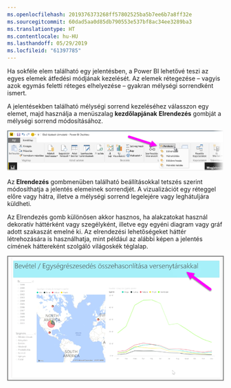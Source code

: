 ```yaml
---
ms.openlocfilehash: 2019376373268ff57802525ba5b7ee6b7a8ff32e
ms.sourcegitcommit: 60dad5aa0d85db790553e537bf8ac34ee3289ba3
ms.translationtype: HT
ms.contentlocale: hu-HU
ms.lasthandoff: 05/29/2019
ms.locfileid: "61397785"
---
```

Ha sokféle elem található egy jelentésben, a Power BI lehetővé teszi az egyes elemek átfedési módjának kezelését. Az elemek rétegezése – vagyis azok egymás feletti réteges elhelyezése – gyakran mélységi sorrendként ismert.

A jelentésekben található mélységi sorrend kezeléséhez válasszon egy elemet, majd használja a menüszalag **kezdőlapjának** **Elrendezés** gombját a mélységi sorrend módosításához.

![](media/3-11f-arrange-visual-zorder/3-11f_1.png)

Az **Elrendezés** gombmenüben található beállításokkal tetszés szerint módosíthatja a jelentés elemeinek sorrendjét. A vizualizációt egy réteggel előre vagy hátra, illetve a mélységi sorrend legelejére vagy leghátuljára küldheti.

Az Elrendezés gomb különösen akkor hasznos, ha alakzatokat használ dekoratív háttérként vagy szegélyként, illetve egy egyéni diagram vagy gráf adott szakaszát emelné ki. Az elrendezési lehetőségeket háttér létrehozására is használhatja, mint például az alábbi képen a jelentés címének háttereként szolgáló világoskék téglalap.

![](media/3-11f-arrange-visual-zorder/3-11f_2.png)

